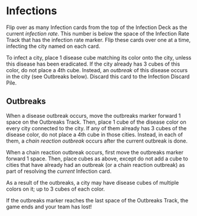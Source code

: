 # Infections
Flip over as many Infection cards from the top of the Infection Deck as the current _infection rate_. This number is below the space of the Infection Rate Track that has the infection rate marker. Flip these cards over one at a time, infecting the city named on each card.

To infect a city, place 1 disease cube matching its color onto the city, unless this disease has been eradicated. If the city already has 3 cubes of this color, do not place a 4th cube. Instead, an _outbreak_ of this disease occurs in the city (see Outbreaks below). Discard this card to the Infection Discard Pile.

## Outbreaks
When a disease outbreak occurs, move the outbreaks marker forward 1 space on the Outbreaks Track. Then, place 1 cube of the disease color on every city connected to the city. If any of them already has 3 cubes of the disease color, do not place a 4th cube in those cities. Instead, in each of them, a _chain reaction outbreak_ occurs after the current outbreak is done.

When a chain reaction outbreak occurs, first move the outbreaks marker forward 1 space. Then, place cubes as above, except do not add a cube to cities that have already had an outbreak (or a chain reaction outbreak) as part of resolving the _current_ Infection card.

As a result of the outbreaks, a city may have disease cubes of multiple colors on it; up to 3 cubes of each color.

If the outbreaks marker reaches the last space of the Outbreaks Track, the game ends and your team has lost!
